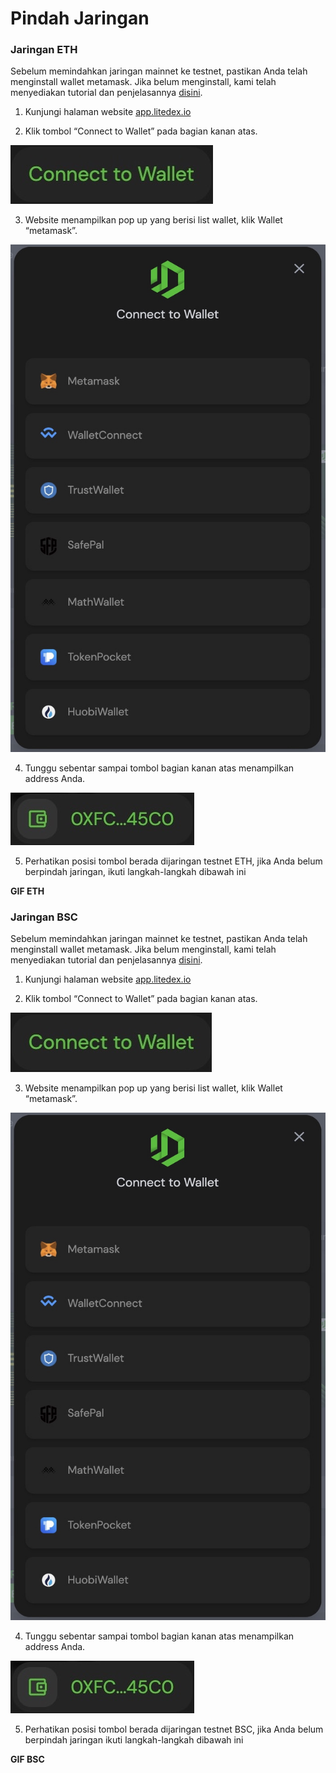 # Pindah Jaringan

### Jaringan ETH

Sebelum memindahkan jaringan mainnet ke testnet, pastikan Anda telah menginstall wallet metamask. Jika belum menginstall, kami telah menyediakan tutorial dan penjelasannya [disini](../memulai/cara-membuat-wallet.md). 

1. Kunjungi halaman website [app.litedex.io](http://app.litedex.io)

2. Klik tombol “Connect to Wallet” pada bagian kanan atas.

![](../.gitbook/assets/b48a0aeb-e5b1-4866-86e3-ec306367a795_4_5005_c.jpeg)

3. Website menampilkan pop up yang berisi list wallet, klik Wallet “metamask”.

![](../.gitbook/assets/0777bb92-dd99-459b-9591-639c543643d5_1_105_c.jpeg)

4. Tunggu sebentar sampai tombol bagian kanan atas menampilkan address Anda.

![](../.gitbook/assets/d5276dcc-736f-4d32-9e48-ff0135b41b0c_4_5005_c%20%282%29.jpeg)

5. Perhatikan posisi tombol berada dijaringan testnet ETH, jika Anda belum berpindah jaringan, ikuti langkah-langkah dibawah ini

**GIF ETH**

### Jaringan BSC

Sebelum memindahkan jaringan mainnet ke testnet, pastikan Anda telah menginstall wallet metamask. Jika belum menginstall, kami telah menyediakan tutorial dan penjelasannya [disini](../memulai/cara-membuat-wallet.md). 

1. Kunjungi halaman website [app.litedex.io](http://app.litedex.io)

2. Klik tombol “Connect to Wallet” pada bagian kanan atas.

![](../.gitbook/assets/81d7c582-bf51-4c54-b551-d7bde99a81ab_4_5005_c%20%281%29.jpeg)

3. Website menampilkan pop up yang berisi list wallet, klik Wallet “metamask”.

![](../.gitbook/assets/0777bb92-dd99-459b-9591-639c543643d5_1_105_c%20%284%29.jpeg)

4. Tunggu sebentar sampai tombol bagian kanan atas menampilkan address Anda.

![](../.gitbook/assets/d5276dcc-736f-4d32-9e48-ff0135b41b0c_4_5005_c%20%281%29.jpeg)

5. Perhatikan posisi tombol berada dijaringan testnet BSC, jika Anda belum berpindah jaringan ikuti langkah-langkah dibawah ini

**GIF BSC**


